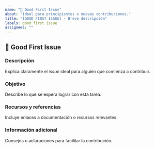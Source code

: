 ```yaml
---
name: "🌱 Good First Issue"
about: "Ideal para principiantes o nuevas contribuciones."
title: "[GOOD FIRST ISSUE] - Breve descripción"
labels: good first issue
assignees: ""
---
```


## 🌱 Good First Issue

### Descripción

Explica claramente el *issue* ideal para alguien que comienza a contribuir.

### Objetivo

Describe lo que se espera lograr con esta tarea.

### Recursos y referencias

Incluye enlaces a documentación o recursos relevantes.

### Información adicional

Consejos o aclaraciones para facilitar la contribución.

